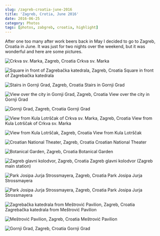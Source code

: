 ```yaml
---
slug: /zagreb-croatia-june-2016
title: 'Zagreb, Crotia, June 2016'
date: 2016-06-25
category: Photos
tags: [photos, zabgreb, croatia, highlight]
---
```


After one too many after work beers back in May I decided to go to Zagreb, Croatia in June. It was just for two nights over the weekend, but it was wonderful and here are some pictures.

![Crkva sv. Marka, Zagreb, Croatia](./IMG_5467.jpg)
Crkva sv. Marka

![Square in front of Zagrebačka katedrala, Zagreb, Croatia](./IMG_5460.jpg)
Square in front of Zagrebačka katedrala

![Stairs in Gornji Grad, Zagreb, Croatia](./IMG_5461.jpg)
Stairs in Gornji Grad

![View over the city in Gornji Grad, Zagreb, Croatia](./IMG_5462.jpg)
View over the city in Gornji Grad

![Gornji Grad, Zagreb, Croatia](./IMG_5464.jpg)
Gornji Grad

![View from Kula Lotrščak of Crkva sv. Marka, Zagreb, Croatia](./IMG_5494.jpg)
View from Kula Lotrščak of Crkva sv. Marka

![View from Kula Lotrščak, Zagreb, Croatia](./IMG_5466.jpg)
View from Kula Lotrščak

![Croatian National Theater, Zagreb, Croatia](./IMG_5468.jpg)
Croatian National Theater

![Botanical Garden, Zagreb, Croatia](./IMG_5469.jpg)
Botanical Garden

![Zagreb glavni kolodvor, Zagreb, Croatia](./IMG_5470.jpg)
Zagreb glavni kolodvor (Zagreb main station)

![Park Josipa Jurja Strossmayera, Zagreb, Croatia](./IMG_5471.jpg)
Park Josipa Jurja Strossmayera

![Park Josipa Jurja Strossmayera, Zagreb, Croatia](./IMG_5472.jpg)
Park Josipa Jurja Strossmayera

![Zagrebačka katedrala from Meštrović Pavilion, Zagreb, Croatia](./IMG_5527.jpg)
Zagrebačka katedrala from Meštrović Pavilion

![Meštrović Pavilion, Zagreb, Croatia](./IMG_5528.jpg)
Meštrović Pavilion

![Gornji Grad, Zagreb, Croatia](./IMG_5529.jpg)
Gornji Grad
